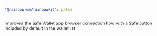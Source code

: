 ```yaml
---
"@rainbow-me/rainbowkit": patch
---
```


Improved the Safe Wallet app browser connection flow with a Safe button included by default in the wallet list
